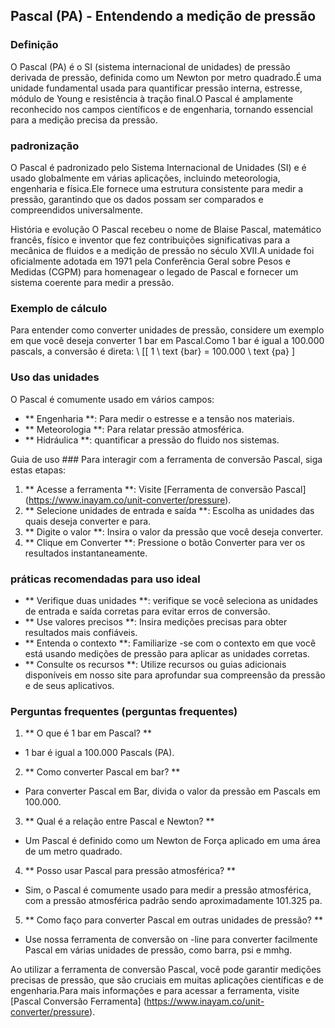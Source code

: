 ## Pascal (PA) - Entendendo a medição de pressão

### Definição
O Pascal (PA) é o SI (sistema internacional de unidades) de pressão derivada de pressão, definida como um Newton por metro quadrado.É uma unidade fundamental usada para quantificar pressão interna, estresse, módulo de Young e resistência à tração final.O Pascal é amplamente reconhecido nos campos científicos e de engenharia, tornando essencial para a medição precisa da pressão.

### padronização
O Pascal é padronizado pelo Sistema Internacional de Unidades (SI) e é usado globalmente em várias aplicações, incluindo meteorologia, engenharia e física.Ele fornece uma estrutura consistente para medir a pressão, garantindo que os dados possam ser comparados e compreendidos universalmente.

História e evolução
O Pascal recebeu o nome de Blaise Pascal, matemático francês, físico e inventor que fez contribuições significativas para a mecânica de fluidos e a medição de pressão no século XVII.A unidade foi oficialmente adotada em 1971 pela Conferência Geral sobre Pesos e Medidas (CGPM) para homenagear o legado de Pascal e fornecer um sistema coerente para medir a pressão.

### Exemplo de cálculo
Para entender como converter unidades de pressão, considere um exemplo em que você deseja converter 1 bar em Pascal.Como 1 bar é igual a 100.000 pascals, a conversão é direta:
\ [[
1 \ text {bar} = 100.000 \ text {pa}
\]

### Uso das unidades
O Pascal é comumente usado em vários campos:
- ** Engenharia **: Para medir o estresse e a tensão nos materiais.
- ** Meteorologia **: Para relatar pressão atmosférica.
- ** Hidráulica **: quantificar a pressão do fluido nos sistemas.

Guia de uso ###
Para interagir com a ferramenta de conversão Pascal, siga estas etapas:
1. ** Acesse a ferramenta **: Visite [Ferramenta de conversão Pascal] (https://www.inayam.co/unit-converter/pressure).
2. ** Selecione unidades de entrada e saída **: Escolha as unidades das quais deseja converter e para.
3. ** Digite o valor **: Insira o valor da pressão que você deseja converter.
4. ** Clique em Converter **: Pressione o botão Converter para ver os resultados instantaneamente.

### práticas recomendadas para uso ideal
- ** Verifique duas unidades **: verifique se você seleciona as unidades de entrada e saída corretas para evitar erros de conversão.
- ** Use valores precisos **: Insira medições precisas para obter resultados mais confiáveis.
- ** Entenda o contexto **: Familiarize -se com o contexto em que você está usando medições de pressão para aplicar as unidades corretas.
- ** Consulte os recursos **: Utilize recursos ou guias adicionais disponíveis em nosso site para aprofundar sua compreensão da pressão e de seus aplicativos.

### Perguntas frequentes (perguntas frequentes)

1. ** O que é 1 bar em Pascal? **
- 1 bar é igual a 100.000 Pascals (PA).

2. ** Como converter Pascal em bar? **
- Para converter Pascal em Bar, divida o valor da pressão em Pascals em 100.000.

3. ** Qual é a relação entre Pascal e Newton? **
- Um Pascal é definido como um Newton de Força aplicado em uma área de um metro quadrado.

4. ** Posso usar Pascal para pressão atmosférica? **
- Sim, o Pascal é comumente usado para medir a pressão atmosférica, com a pressão atmosférica padrão sendo aproximadamente 101.325 pa.

5. ** Como faço para converter Pascal em outras unidades de pressão? **
- Use nossa ferramenta de conversão on -line para converter facilmente Pascal em várias unidades de pressão, como barra, psi e mmhg.

Ao utilizar a ferramenta de conversão Pascal, você pode garantir medições precisas de pressão, que são cruciais em muitas aplicações científicas e de engenharia.Para mais informações e para acessar a ferramenta, visite [Pascal Conversão Ferramenta] (https://www.inayam.co/unit-converter/pressure).